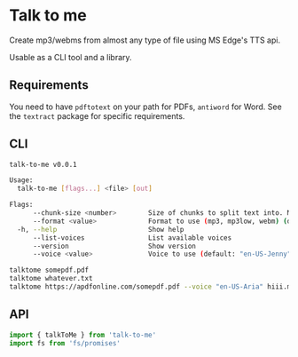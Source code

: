# Talk to me

Create mp3/webms from almost any type of file using MS Edge's TTS api.

Usable as a CLI tool and a library.

## Requirements

You need to have `pdftotext` on your path for PDFs, `antiword` for Word. See the `textract` package for specific requirements.

## CLI

```sh
talk-to-me v0.0.1

Usage:
  talk-to-me [flags...] <file> [out]

Flags:
      --chunk-size <number>        Size of chunks to split text into. Might be worth experimenting with smaller chunks is conversion fails. (default: 20000)
      --format <value>             Format to use (mp3, mp3low, webm) (default: "mp3")
  -h, --help                       Show help
      --list-voices                List available voices
      --version                    Show version
      --voice <value>              Voice to use (default: "en-US-Jenny")
```

```sh
talktome somepdf.pdf
talktome whatever.txt
talktome https://apdfonline.com/somepdf.pdf --voice "en-US-Aria" hiii.mp3
```

## API

```ts
import { talkToMe } from 'talk-to-me'
import fs from 'fs/promises'
```
